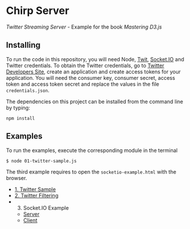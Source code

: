 # Chirp Server

_Twitter Streaming Server_ - Example for the book _Mastering D3.js_

## Installing

To run the code in this repository, you will need Node, [Twit](https://github.com/ttezel/twit), [Socket.IO](http://socket.io/) and Twitter credentials. To obtain the Twitter credentials, go to [Twitter Developers Site](https://dev.twitter.com/), create an application and create access tokens for your application. You will need the consumer key, consumer secret, access token and access token secret and replace the values in the file `credentials.json`.

The dependencies on this project can be installed from the command line by typing:

    npm install

## Examples

To run the examples, execute the corresponding module in the terminal

    $ node 01-twitter-sample.js

The third example requires to open the `socketio-example.html` with the browser.

- [1. Twitter Sample](01-twitter-sample.js)
- [2. Twitter Filtering](02-twitter-filter.js)
- 3. Socket.IO Example
    - [Server](03-socketio-example.js)
    - [Client](socketio-example.html)
